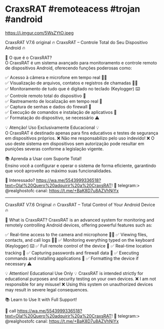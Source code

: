 # CraxsRAT #remoteacess #trojan #android

https://i.imgur.com/5WsZYtO.jpeg


CraxsRAT V7.6 original
🔥 CraxsRAT – Controle Total do Seu Dispositivo Android 🔥  

🚀 O que é o CraxsRAT?  
O CraxsRAT é um sistema avançado para monitoramento e controle remoto de dispositivos Android, oferecendo funções poderosas como:  

✅ Acesso à câmera e microfone em tempo real 🎥🎤  
✅ Visualização de arquivos, contatos e registros de chamadas 📂📞  
✅ Monitoramento de tudo que é digitado no teclado (Keylogger) ⌨️  
✅ Controle remoto total do dispositivo 📲  
✅ Rastreamento de localização em tempo real 📍  
✅ Captura de senhas e dados do firewall 🔐  
✅ Execução de comandos e instalação de aplicativos 🔄  
✅ Formatação do dispositivo, se necessário ⚠️  

💡 Atenção! Uso Exclusivamente Educacional 💡  
O CraxsRAT é destinado apenas para fins educativos e testes de segurança em dispositivos próprios. ❌ Não me responsabilizo pelo uso indevido! ❌ O uso deste sistema em dispositivos sem autorização pode resultar em punições severas conforme a legislação vigente.  

📚 Aprenda a Usar com Suporte Total!  
Ensino você a configurar e operar o sistema de forma eficiente, garantindo que você aproveite ao máximo suas funcionalidades.  

💬 Interessado? https://wa.me/5543999336518?text=Ola!%20Quero%20adquirir%20a%20CraxsRAT! 🚀
telegram:> @realghostofc
canal: https://t.me/+BaK8D7u8AZVhNjYx

--------------------------------------------------------------------------------------------------------------------------------------------------------------------------------------------------------------------------------------------------------------------------------------------------------------------------------------------------------------------------------------------------------------------------------------------------------------------------------------------------------------------------------------------------------------------------------------------------------------------------------------------------------------------------------------------------------------------------------------------------------------------------------------------------------------------------------------------------------------------------------------------------------------------------------------------------------------------------------------------------------------------------------------------------------------------------------------------------------------------------------------------------------------------------------------------------------------------------------------------------------------------------------------------------------------------------------------------------------------------------------------------------------------------------------------------------------------------------------------------------------------------------------------------------------

CraxsRAT V7.6 Original 🔥
CraxsRAT – Total Control of Your Android Device 🔥

🚀 What is CraxsRAT?
CraxsRAT is an advanced system for monitoring and remotely controlling Android devices, offering powerful features such as:

✅ Real-time access to the camera and microphone 🎥🎤
✅ Viewing files, contacts, and call logs 📂📞
✅ Monitoring everything typed on the keyboard (Keylogger) ⌨️
✅ Full remote control of the device 📲
✅ Real-time location tracking 📍
✅ Capturing passwords and firewall data 🔐
✅ Executing commands and installing applications 🔄
✅ Formatting the device if necessary ⚠️

💡 Attention! Educational Use Only 💡
CraxsRAT is intended strictly for educational purposes and security testing on your own devices. ❌ I am not responsible for any misuse! ❌ Using this system on unauthorized devices may result in severe legal consequences.

📚 Learn to Use It with Full Support!

💬 call https://wa.me/5543999336518?text=Ola!%20Quero%20adquirir%20a%20CraxsRAT! 🚀
telegram:> @realghostofc
canal: https://t.me/+BaK8D7u8AZVhNjYx
